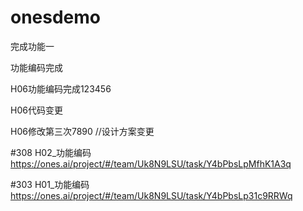 # onesdemo

完成功能一

功能编码完成

H06功能编码完成123456

H06代码变更

H06修改第三次7890 //设计方案变更

#308 H02_功能编码
https://ones.ai/project/#/team/Uk8N9LSU/task/Y4bPbsLpMfhK1A3q

#303 H01_功能编码
https://ones.ai/project/#/team/Uk8N9LSU/task/Y4bPbsLp31c9RRWq